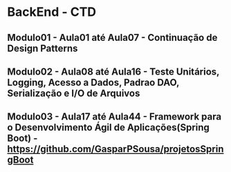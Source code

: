 # BackEnd - CTD

## Modulo01 - Aula01 até Aula07 - Continuação de Design Patterns
## Modulo02 - Aula08 até Aula16 - Teste Unitários, Logging, Acesso a Dados, Padrao DAO, Serialização e I/O de Arquivos
## Modulo03 - Aula17 até Aula44 - Framework para o Desenvolvimento Ágil de Aplicações(Spring Boot) - https://github.com/GasparPSousa/projetosSpringBoot
 

